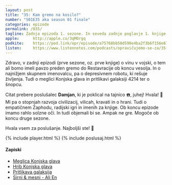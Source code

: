 ```yaml
---
layout: post
title: "35: Kam gremo na kosilo?"
number: "S01E35 aka season 01 finale"
categories: epizode
permalink: /035/
tagline: Zadnja epizoda 1. sezone. In seveda zadnje poglavje 1. knjige. Tudi o najnižjem skupnem imenovalcu, pa o depresivnem robotu, ki rešuje življenja. Tudi o meglici Konjska glava in še čem. Citat prebere poslušalec Damjan, ki je poklical na tajnico. 
apple:		http://apple.co/3qMOrgq
podkite:	https://pod.link/opr/episode/a75768bb50d590e4ba2f3b6f156e6773
listen:		https://www.listennotes.com/podcasts/opravičujemo-se-za/35-kam-gremo-na-kosilo-hbwo5xgBKtd/embed/
---
```


Zdravo, v zadnji epizodi (prve sezone, oz. prve knjige) o vinu v vojski, o tem ali bomo imeli pavzo preden gremo do Restavracije ob koncu vesolja. In o najnižjem skupnem imenovalcu, pa o depresivnem robotu, ki rešuje življenja. Tudi o meglici Konjska glava in pritlikavi galaksiji 4214 ter o šnopcu. 

Citat prebere poslušalec **Damjan**, ki je poklical na tajnico ☎️, juhej! Hvala! 🙏 Mi pa o stopnjah razvoja civilizacij, vilicah, kravati in o hrani. Tudi o empatičnem Zaphodu, radijski igri in imenih za knjige. Ob koncu epizode imamo rahlo solzne oči. In tudi objemali bi se. Ampak ne gre. Mogoče ob koncu druge sezone. 

Hvala vsem za poslušanje. Najboljši ste! 🙏 

{% include player.html %}
{% include poslusaj.html %}

#### Zapiski

- [Meglica Konjska glava](https://sl.wikipedia.org/wiki/Konjska_glava_(meglica))
- [Hrib Konjska glava](https://hr.wikipedia.org/wiki/Konjska_glava_(brdo))
- [Pritlikava galaksija](https://sl.wikipedia.org/wiki/Pritlikava_galaksija)
- [Sirni & mesni - Ali En](https://www.youtube.com/watch?v=DrULd4PvNhE)